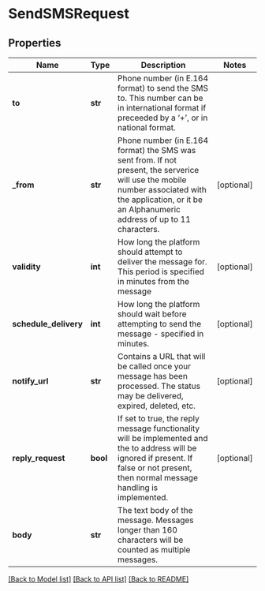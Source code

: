 # SendSMSRequest

## Properties
Name | Type | Description | Notes
------------ | ------------- | ------------- | -------------
**to** | **str** | Phone number (in E.164 format) to send the SMS to. This number can be in international format if preceeded by a ‘+’, or in national format. | 
**_from** | **str** | Phone number (in E.164 format) the SMS was sent from. If not present, the serverice will use the mobile number associated with the application, or it be an Alphanumeric address of up to 11 characters. | [optional] 
**validity** | **int** | How long the platform should attempt to deliver the message for. This period is specified in minutes from the message | [optional] 
**schedule_delivery** | **int** | How long the platform should wait before attempting to send the message - specified in minutes. | [optional] 
**notify_url** | **str** | Contains a URL that will be called once your message has been processed. The status may be delivered, expired, deleted, etc. | [optional] 
**reply_request** | **bool** | If set to true, the reply message functionality will be implemented and the to address will be ignored if present. If false or not present, then normal message handling is implemented. | [optional] 
**body** | **str** | The text body of the message. Messages longer than 160 characters will be counted as multiple messages. | 

[[Back to Model list]](../README.md#documentation-for-models) [[Back to API list]](../README.md#documentation-for-api-endpoints) [[Back to README]](../README.md)


